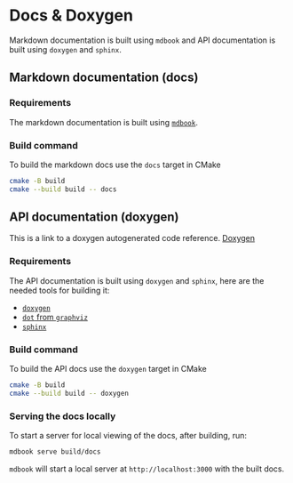 # Docs & Doxygen

Markdown documentation is built using `mdbook` and API documentation is built using `doxygen` and `sphinx`.

## Markdown documentation (docs)

### Requirements

The markdown documentation is built using [`mdbook`](https://github.com/rust-lang/mdBook).

### Build command

To build the markdown docs use the `docs` target in CMake

```sh
cmake -B build
cmake --build build -- docs
```

## API documentation (doxygen)

This is a link to a doxygen autogenerated code reference.
[Doxygen](./doxygen/html/files.html)

### Requirements

The API documentation is built using `doxygen` and `sphinx`, here are the needed tools for building it:

- [`doxygen`](https://www.doxygen.nl/index.html)
- [`dot` from `graphviz`](https://graphviz.org/)
- [`sphinx`](https://www.sphinx-doc.org/en/master/)

### Build command

To build the API docs use the `doxygen` target in CMake

```sh
cmake -B build
cmake --build build -- doxygen
```

### Serving the docs locally

To start a server for local viewing of the docs, after building, run:

```sh
mdbook serve build/docs
```

`mdbook` will start a local server at `http://localhost:3000` with the built docs.
